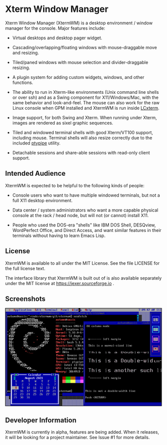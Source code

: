 Xterm Window Manager
====================

Xterm Window Manager (XtermWM) is a desktop environment / window
manager for the console.  Major features include:

  * Virtual desktops and desktop pager widget.

  * Cascading/overlapping/floating windows with mouse-draggable move
    and resizing.

  * Tiled/paned windows with mouse selection and divider-draggable
    resizing.

  * A plugin system for adding custom widgets, windows, and other
    functions.

  * The ability to run in Xterm-like environments (Unix command line
    shells or over ssh) and as a Swing component for X11/Windows/Mac,
    with the same behavior and look-and-feel.  The mouse can also work
    for the raw Linux console when GPM installed and XtermWM is run
    inside [LCxterm](https://lcxterm.sourceforge.io).

  * Image support, for both Swing and Xterm.  When running under
    Xterm, images are rendered as sixel graphic sequences.

  * Tiled and windowed terminal shells with good Xterm/VT100 support,
    including mouse.  Terminal shells will also resize correctly due
    to the included
    [ptypipe](https://gitlab.com/AutumnMeowMeow/ptypipe) utility.

  * Detachable sessions and share-able sessions with read-only client
    support.



Intended Audience
-----------------

XtermWM is expected to be helpful to the following kinds of people:

  * Console users who want to have multiple windowed terminals, but
    not a full X11 desktop environment.

  * Data center / system administrators who want a more capable
    physical console at the rack / head node, but will not (or cannot)
    install X11.

  * People who used the DOS-era "shells" like IBM DOS Shell, DESQview,
    WordPerfect Office, and Direct Access, and want similar features
    in their terminals without having to learn Emacs Lisp.



License
-------

XtermWM is available to all under the MIT License.  See the file
LICENSE for the full license text.

The interface library that XtermWM is built out of is also available
separately under the MIT license at https://jexer.sourceforge.io .



Screenshots
-----------

![Terminals and Pager Image](/screenshots/pager_1.png?raw=true "Two terminal windows with the Desktop Pager and Calendar widgets")



Developer Information
---------------------

XtermWM is currently in alpha, features are being added.  When it
releases, it will be looking for a project maintainer.  See Issue #1
for more details.

